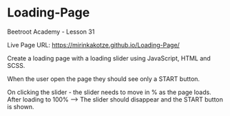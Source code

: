# Loading-Page
Beetroot Academy - Lesson 31

Live Page URL: https://mirinkakotze.github.io/Loading-Page/

Create a loading page with a loading slider using JavaScript, HTML and SCSS.

When the user open the page they should see only a START button.

On clicking the slider - the slider needs to move in % as the page loads.
After loading to 100% --> The slider should disappear and the START button is shown.
